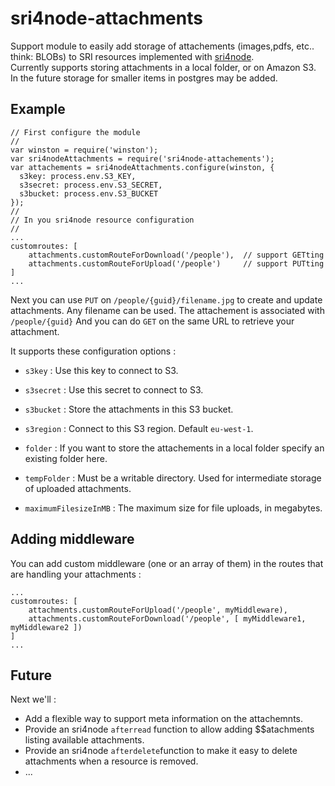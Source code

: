 # sri4node-attachments
Support module to easily add storage of attachements (images,pdfs, etc.. think: BLOBs) to SRI resources implemented with [sri4node](https://github.com/dimitrydhondt/sri4node).  
Currently supports storing attachments in a local folder, or on Amazon S3. 
In the future storage for smaller items in postgres may be added.

## Example

    // First configure the module
    //
    var winston = require('winston');
    var sri4nodeAttachments = require('sri4node-attachements');
    var attachements = sri4nodeAttachments.configure(winston, {
      s3key: process.env.S3_KEY,
      s3secret: process.env.S3_SECRET,
      s3bucket: process.env.S3_BUCKET
    });
    //
    // In you sri4node resource configuration
    //
    ...
    customroutes: [
        attachments.customRouteForDownload('/people'),  // support GETting
        attachments.customRouteForUpload('/people')     // support PUTting
    ]
    ...
  
Next you can use `PUT` on `/people/{guid}/filename.jpg` to create and update attachments. 
Any filename can be used. The attachement is associated with `/people/{guid}`
And you can do `GET` on the same URL to retrieve your attachment.  
  
It supports these configuration options : 

* `s3key` : Use this key to connect to S3.
* `s3secret` : Use this secret to connect to S3.
* `s3bucket` : Store the attachments in this S3 bucket.
* `s3region` : Connect to this S3 region. Default `eu-west-1`.

* `folder` : If you want to store the attachements in a local folder specify an existing folder here.

* `tempFolder` : Must be a writable directory. Used for intermediate storage of uploaded attachments.
* `maximumFilesizeInMB` : The maximum size for file uploads, in megabytes.

## Adding middleware
You can add custom middleware (one or an array of them) in the routes that are handling your attachments :

    ...
    customroutes: [
        attachments.customRouteForUpload('/people', myMiddleware),
        attachments.customRouteForDownload('/people', [ myMiddleware1, myMiddleware2 ])
    ]
    ...
    
## Future

Next we'll :

* Add a flexible way to support meta information on the attachemnts. 
* Provide an sri4node `afterread` function to allow adding $$atachments listing available attachments. 
* Provide an sri4node `afterdelete`function to make it easy to delete attachments when a resource is removed.
* ...

